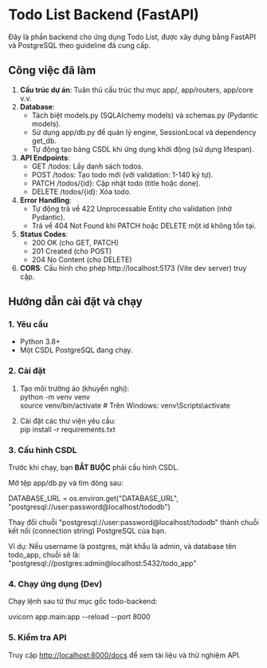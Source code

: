 # **Todo List Backend (FastAPI)**

Đây là phần backend cho ứng dụng Todo List, được xây dựng bằng FastAPI và PostgreSQL theo guideline đã cung cấp.

## **Công việc đã làm**

1. **Cấu trúc dự án**: Tuân thủ cấu trúc thư mục app/, app/routers, app/core v.v.  
2. **Database**:  
   * Tách biệt models.py (SQLAlchemy models) và schemas.py (Pydantic models).  
   * Sử dụng app/db.py để quản lý engine, SessionLocal và dependency get\_db.  
   * Tự động tạo bảng CSDL khi ứng dụng khởi động (sử dụng lifespan).  
3. **API Endpoints**:  
   * GET /todos: Lấy danh sách todos.  
   * POST /todos: Tạo todo mới (với validation: 1-140 ký tự).  
   * PATCH /todos/{id}: Cập nhật todo (title hoặc done).  
   * DELETE /todos/{id}: Xóa todo.  
4. **Error Handling**:  
   * Tự động trả về 422 Unprocessable Entity cho validation (nhờ Pydantic).  
   * Trả về 404 Not Found khi PATCH hoặc DELETE một id không tồn tại.  
5. **Status Codes**:  
   * 200 OK (cho GET, PATCH)  
   * 201 Created (cho POST)  
   * 204 No Content (cho DELETE)  
6. **CORS**: Cấu hình cho phép http://localhost:5173 (Vite dev server) truy cập.

## **Hướng dẫn cài đặt và chạy**

### **1\. Yêu cầu**

* Python 3.8+  
* Một CSDL PostgreSQL đang chạy.

### **2\. Cài đặt**

1. Tạo môi trường ảo (khuyến nghị):  
   python \-m venv venv  
   source venv/bin/activate  \# Trên Windows: venv\\Scripts\\activate

2. Cài đặt các thư viện yêu cầu:  
   pip install \-r requirements.txt

### **3\. Cấu hình CSDL**

Trước khi chạy, bạn **BẮT BUỘC** phải cấu hình CSDL.

Mở tệp app/db.py và tìm dòng sau:

DATABASE\_URL \= os.environ.get("DATABASE\_URL", "postgresql://user:password@localhost/tododb")

Thay đổi chuỗi "postgresql://user:password@localhost/tododb" thành chuỗi kết nối (connection string) PostgreSQL của bạn.

Ví dụ: Nếu username là postgres, mật khẩu là admin, và database tên todo\_app, chuỗi sẽ là:  
"postgresql://postgres:admin@localhost:5432/todo\_app"

### **4\. Chạy ứng dụng (Dev)**

Chạy lệnh sau từ thư mục gốc todo-backend:

uvicorn app.main:app \--reload \--port 8000

### **5\. Kiểm tra API**

Truy cập [http://localhost:8000/docs](https://www.google.com/search?q=http://localhost:8000/docs) để xem tài liệu và thử nghiệm API.